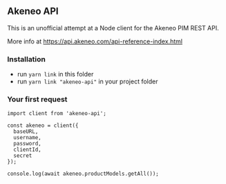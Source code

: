 ## Akeneo API

This is an unofficial attempt at a Node client for the Akeneo PIM REST API.

More info at https://api.akeneo.com/api-reference-index.html

### Installation

- run `yarn link` in this folder
- run `yarn link "akeneo-api"` in your project folder

### Your first request

```
import client from 'akeneo-api';

const akeneo = client({
  baseURL,
  username,
  password,
  clientId,
  secret
});

console.log(await akeneo.productModels.getAll());
```
